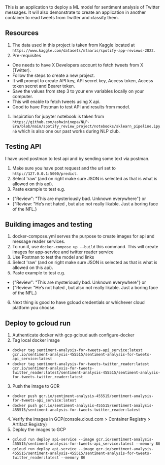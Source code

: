 This is an application to deploy a ML model for sentiment analysis of Twitter messages. It will also demonstrate
to create an application in another container to read tweets from Twitter and classify them.

## Resources
1. The data used in this project is taken from Kaggle located at `https://www.kaggle.com/datasets/mfaaris/spotify-app-reviews-2022`.
1. Pre-requisites 
- One needs to have X Developers account to fetch tweets from X (Twitter).
- Follow the steps to create a new project.
- It will prompt to create API key, API secret key, Access token, Access token secret and Bearer token.
- Save the values from step 3 to your env variables locally on your computer.
- This will enable to fetch tweets using X api.
- Good to have Postman to test API and results from model.
1. Inspiration for jupyter notebook is taken from `https://github.com/ashwininepa/NLP-Era/blob/main/spotify_review_project/notebooks/sklearn_pipeline.ipynb` which is also one our past works during NLP club.

## Testing API
I have used postman to test api and by sending some text via postman.
1. Make sure you have post request and the url set to `http://127.0.0.1:5000/predict`.
1. Select 'raw' (and on right make sure JSON is selected as that is what is allowed on this api).
1. Paste example to test e.g. 
- {"Review": "This are mysteriously bad. Unknown everywhere"} or 
- {"Review: "He’s not hated , but also not really likable.  Just a boring face of the NFL.}

## Building images and testing
1. docker-compose.yml serves the purpose to create images for api and message reader services.
1. To run it, use `docker-compose up --build` this command. This will create images for app-service and twitter reader service
1. Use Postman to test the model and links
1. Select 'raw' (and on right make sure JSON is selected as that is what is allowed on this api).
1. Paste example to test e.g. 
- {"Review": "This are mysteriously bad. Unknown everywhere"} or 
- {"Review: "He’s not hated , but also not really likable.  Just a boring face of the NFL.}
6. Next thing is good to have gcloud credentials or whichever cloud platform you choose.

## Deploy to gcloud run
1. Authenticate docker with gcp
gcloud auth configure-docker
2. Tag local docker image
- `docker tag sentiment-analysis-for-tweets-api_service:latest gcr.io/sentiment-analysis-455515/sentiment-analysis-for-tweets-api_service:latest`
- `docker tag sentiment-analysis-for-tweets-twitter_reader:latest gcr.io/sentiment-analysis-for-tweets-twitter_reader:latest/sentiment-analysis-455515/sentiment-analysis-for-tweets-twitter_reader:latest`
3. Push the image to GCR
- `docker push gcr.io/sentiment-analysis-455515/sentiment-analysis-for-tweets-api_service:latest`
- `docker push gcr.io/sentiment-analysis-455515/sentiment-analysis-455515/sentiment-analysis-for-tweets-twitter_reader:latest`
4. Verify the images in GCP(console.cloud.com > Container Registry > Artifact Registry)
5. Deploy the images to GCP
- `gcloud run deploy api-service --image gcr.io/sentiment-analysis-455515/sentiment-analysis-for-tweets-api_service:latest --memory 8G`
- `gcloud run deploy api-service --image gcr.io/sentiment-analysis-455515/sentiment-analysis-455515/sentiment-analysis-for-tweets-twitter_reader:latest --memory 8G`
